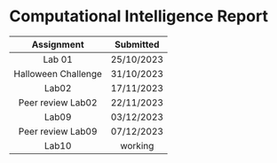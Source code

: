 # Computational Intelligence Report
|      Assignment     | Submitted  |
|:-------------------:|:----------:|
|        Lab 01       | 25/10/2023 |
| Halloween Challenge | 31/10/2023 |
|        Lab02        | 17/11/2023 |
|  Peer review Lab02  | 22/11/2023 |
|        Lab09        | 03/12/2023 |
|  Peer review Lab09  | 07/12/2023 |
|        Lab10        |  working   |
